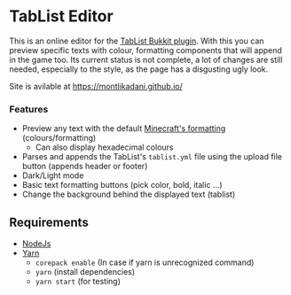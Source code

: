 # TabList Editor

This is an online editor for the [TabList Bukkit plugin](https://github.com/montlikadani/TabList). With this you can preview specific texts with colour, formatting components that will append in the game too. Its current status is not complete, a lot of changes are still needed, especially to the style, as the page has a disgusting ugly look.

Site is avilable at https://montlikadani.github.io/

### Features
- Preview any text with the default [Minecraft's formatting](https://minecraft.fandom.com/wiki/Formatting_codes) (colours/formatting)
  - Can also display hexadecimal colours
- Parses and appends the TabList's `tablist.yml` file using the upload file button (appends header or footer)
- Dark/Light mode
- Basic text formatting buttons (pick color, bold, italic ...)
- Change the background behind the displayed text (tablist)

## Requirements
- [NodeJs](https://github.com/nodejs/node)
- [Yarn](https://github.com/yarnpkg/berry)
  - `corepack enable` (In case if yarn is unrecognized command)
  - `yarn` (install dependencies)
  - `yarn start` (for testing)
